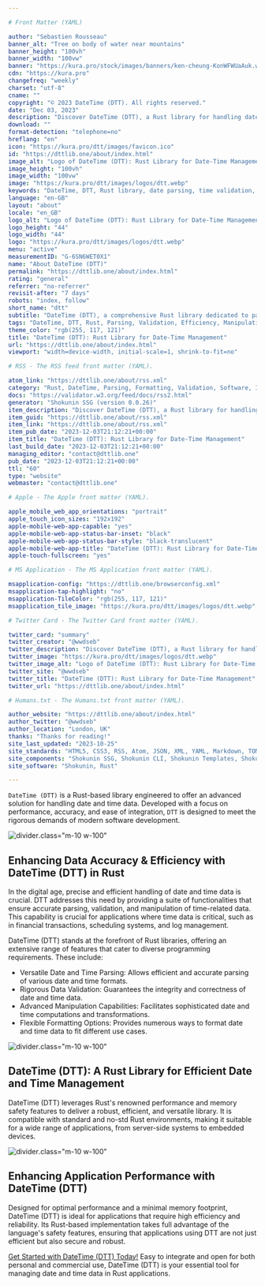 ```yaml
---

# Front Matter (YAML)

author: "Sebastien Rousseau"
banner_alt: "Tree on body of water near mountains"
banner_height: "100vh"
banner_width: "100vw"
banner: "https://kura.pro/stock/images/banners/ken-cheung-KonWFWUaAuk.webp"
cdn: "https://kura.pro"
changefreq: "weekly"
charset: "utf-8"
cname: ""
copyright: "© 2023 DateTime (DTT). All rights reserved."
date: "Dec 03, 2023"
description: "Discover DateTime (DTT), a Rust library for handling date and time data with precision. Ideal for efficient parsing, validation, and formatting."
download: ""
format-detection: "telephone=no"
hreflang: "en"
icon: "https://kura.pro/dtt/images/favicon.ico"
id: "https://dttlib.one/about/index.html"
image_alt: "Logo of DateTime (DTT): Rust Library for Date-Time Management"
image_height: "100vh"
image_width: "100vw"
image: "https://kura.pro/dtt/images/logos/dtt.webp"
keywords: "DateTime, DTT, Rust library, date parsing, time validation, data manipulation, Rust programming, efficient computing, software development, Rust date-time"
language: "en-GB"
layout: "about"
locale: "en_GB"
logo_alt: "Logo of DateTime (DTT): Rust Library for Date-Time Management"
logo_height: "44"
logo_width: "44"
logo: "https://kura.pro/dtt/images/logos/dtt.webp"
menu: "active"
measurementID: "G-6SN6WET0X1"
name: "About DateTime (DTT)"
permalink: "https://dttlib.one/about/index.html"
rating: "general"
referrer: "no-referrer"
revisit-after: "7 days"
robots: "index, follow"
short_name: "dtt"
subtitle: "DateTime (DTT), a comprehensive Rust library dedicated to parsing, validating, manipulating, and formatting dates and times"
tags: "DateTime, DTT, Rust, Parsing, Validation, Efficiency, Manipulation, Software, Development, Programming"
theme_color: "rgb(255, 117, 121)"
title: "DateTime (DTT): Rust Library for Date-Time Management"
url: "https://dttlib.one/about/index.html"
viewport: "width=device-width, initial-scale=1, shrink-to-fit=no"

# RSS - The RSS feed front matter (YAML).

atom_link: "https://dttlib.one/about/rss.xml"
category: "Rust, DateTime, Parsing, Formatting, Validation, Software, Integration, Performance, Development, Timezones"
docs: "https://validator.w3.org/feed/docs/rss2.html"
generator: "Shokunin SSG (version 0.0.26)"
item_description: "Discover DateTime (DTT), a Rust library for handling date and time data with precision. Ideal for efficient parsing, validation, and formatting."
item_guid: "https://dttlib.one/about/rss.xml"
item_link: "https://dttlib.one/about/rss.xml"
item_pub_date: "2023-12-03T21:12:21+00:00"
item_title: "DateTime (DTT): Rust Library for Date-Time Management"
last_build_date: "2023-12-03T21:12:21+00:00"
managing_editor: "contact@dttlib.one"
pub_date: "2023-12-03T21:12:21+00:00"
ttl: "60"
type: "website"
webmaster: "contact@dttlib.one"

# Apple - The Apple front matter (YAML).

apple_mobile_web_app_orientations: "portrait"
apple_touch_icon_sizes: "192x192"
apple-mobile-web-app-capable: "yes"
apple-mobile-web-app-status-bar-inset: "black"
apple-mobile-web-app-status-bar-style: "black-translucent"
apple-mobile-web-app-title: "DateTime (DTT): Rust Library for Date-Time Management"
apple-touch-fullscreen: "yes"

# MS Application - The MS Application front matter (YAML).

msapplication-config: "https://dttlib.one/browserconfig.xml"
msapplication-tap-highlight: "no"
msapplication-TileColor: "rgb(255, 117, 121)"
msapplication_tile_image: "https://kura.pro/dtt/images/logos/dtt.webp"

# Twitter Card - The Twitter Card front matter (YAML).

twitter_card: "summary"
twitter_creator: "@wwdseb"
twitter_description: "Discover DateTime (DTT), a Rust library for handling date and time data with precision. Ideal for efficient parsing, validation, and formatting."
twitter_image: "https://kura.pro/dtt/images/logos/dtt.webp"
twitter_image_alt: "Logo of DateTime (DTT): Rust Library for Date-Time Management"
twitter_site: "@wwdseb"
twitter_title: "DateTime (DTT): Rust Library for Date-Time Management"
twitter_url: "https://dttlib.one/about/index.html"

# Humans.txt - The Humans.txt front matter (YAML).

author_website: "https://dttlib.one/about/index.html"
author_twitter: "@wwdseb"
author_location: "London, UK"
thanks: "Thanks for reading!"
site_last_updated: "2023-10-25"
site_standards: "HTML5, CSS3, RSS, Atom, JSON, XML, YAML, Markdown, TOML"
site_components: "Shokunin SSG, Shokunin CLI, Shokunin Templates, Shokunin Themes, Kaishi SSG, Kaishi CLI, Kaishi Templates, Kaishi Themes"
site_software: "Shokunin, Rust"

---
```


`DateTime (DTT)` is a Rust-based library engineered to offer an advanced solution for handling date and time data. Developed with a focus on performance, accuracy, and ease of integration, `DTT` is designed to meet the rigorous demands of modern software development.

![divider][divider].class=\"m-10 w-100\"

## Enhancing Data Accuracy & Efficiency with DateTime (DTT) in Rust

In the digital age, precise and efficient handling of date and time data is crucial. DTT addresses this need by providing a suite of functionalities that ensure accurate parsing, validation, and manipulation of time-related data. This capability is crucial for applications where time data is critical, such as in financial transactions, scheduling systems, and log management.

DateTime (DTT) stands at the forefront of Rust libraries, offering an extensive range of features that cater to diverse programming requirements. These include:

- Versatile Date and Time Parsing: Allows efficient and accurate parsing of various date and time formats.
- Rigorous Data Validation: Guarantees the integrity and correctness of date and time data.
- Advanced Manipulation Capabilities: Facilitates sophisticated date and time computations and transformations.
- Flexible Formatting Options: Provides numerous ways to format date and time data to fit different use cases.

![divider][divider].class=\"m-10 w-100\"

## DateTime (DTT): A Rust Library for Efficient Date and Time Management

DateTime (DTT) leverages Rust's renowned performance and memory safety features to deliver a robust, efficient, and versatile library. It is compatible with standard and no-std Rust environments, making it suitable for a wide range of applications, from server-side systems to embedded devices.

![divider][divider].class=\"m-10 w-100\"

## Enhancing Application Performance with DateTime (DTT)

Designed for optimal performance and a minimal memory footprint, DateTime (DTT) is ideal for applications that require high efficiency and reliability. Its Rust-based implementation takes full advantage of the language's safety features, ensuring that applications using DTT are not just efficient but also secure and robust.

[Get Started with DateTime (DTT) Today!][00] Easy to integrate and open for both personal and commercial use, DateTime (DTT) is your essential tool for managing date and time data in Rust applications.

[00]: /getting-started/index.html "Get Started with DateTime (DTT) Today!"

[divider]: https://kura.pro/common/images/elements/divider.svg "Divider"
